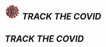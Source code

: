 <img width="50"  src="https://github.com/deepthiinduri/TRACK_THE_COVID/blob/main/Images/Coronavirus%20image.jpg">  _TRACK THE COVID_
======

# _TRACK THE COVID_

